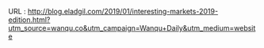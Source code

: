   
  URL : http://blog.eladgil.com/2019/01/interesting-markets-2019-edition.html?utm_source=wanqu.co&utm_campaign=Wanqu+Daily&utm_medium=website